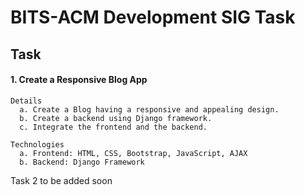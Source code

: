 # BITS-ACM Development SIG Task

## Task
  
####  1. Create a Responsive Blog App
    Details
      a. Create a Blog having a responsive and appealing design. 
      b. Create a backend using Django framework.
      c. Integrate the frontend and the backend.
      
    Technologies
      a. Frontend: HTML, CSS, Bootstrap, JavaScript, AJAX
      b. Backend: Django Framework
      
Task 2 to be added soon
